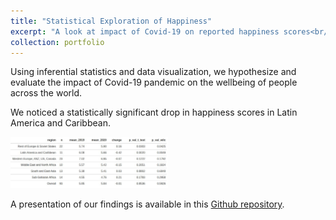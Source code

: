 ```yaml
---
title: "Statistical Exploration of Happiness"
excerpt: "A look at impact of Covid-19 on reported happiness scores<br/><img src='/images/thumbnail_557_proj.png'>"
collection: portfolio
---
```


Using inferential statistics and data visualization, we hypothesize and evaluate the impact of Covid-19 pandemic on the wellbeing of people across the world.

We noticed a statistically significant drop in happiness scores in Latin America and Caribbean.

<img src="../images/557_proj_table.png" width="50%"/>

A presentation of our findings is available in this [Github repository](https://github.com/abhishekiitm/DATA_557_Applied_Statistics_and_Experimental_Design).
